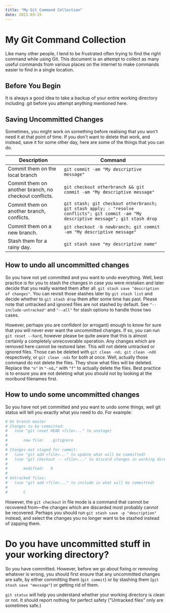 ```yaml
---
title: "My Git Command Collection"
date: 2021-03-15
---
```

# My Git Command Collection

Like many other people, I tend to be frustrated often trying to find the right command while using Git. This document is an attempt to collect as many useful commands from various places on the internet to make commands easier to find in a single location.

## Before You Begin

It is always a good idea to take a backup of your entire working directory including .git before you attempt anything mentioned here.

## Saving Uncommitted Changes
Sometimes, you might work on something before realising that you won't need it at that point of time. If you don't want to delete that work, and instead, save it for some other day, here are some of the things that you can do.

| Description                                           | Command                                                                                                                                |
|-------------------------------------------------------|----------------------------------------------------------------------------------------------------------------------------------------|
| Commit them on the local branch                       | `git commit -am "My descriptive message"`                                                                                              |
| Commit them on another branch, no checkout conflicts. | `git checkout otherbranch && git commit -am "My descriptive message"`                                                                  |
| Commit them on another branch, conflicts.             | `git stash; git checkout otherbranch; git stash apply; : "resolve conflicts"; git commit -am "My descriptive message"; git stash drop` |
| Commit them on a new branch.                          | `git checkout -b newbranch; git commit -am "My descriptive message"`                                                                   |
| Stash them for a rainy day.                           | `git stash save "my descriptive name"`                                                                                                 |

## How to undo all uncommitted changes
So you have not yet committed and you want to undo everything. Well, best practice is for you to stash the changes in case you were mistaken and later decide that you really wanted them after all. `git stash save "description of changes"`. You can revisit those stashes later by `git stash list` and decide whether to `git stash drop` them after some time has past. Please note that untracked and ignored files are not stashed by default. See `"--include-untracked"` and `"--all"` for stash options to handle those two cases.

However, perhaps you are confident (or arrogant) enough to know for sure that you will never ever want the uncommitted changes. If so, you can run `git reset --hard`, however please be quite aware that this is almost certainly a completely unrecoverable operation. Any changes which are removed here cannot be restored later. This will not delete untracked or ignored files. Those can be deleted with `git clean -nd; git clean -ndX` respectively, or `git clean -ndx` for both at once. Well, actually those command do not delete the files. They show what files will be deleted. Replace the `"n"` in `"-nd…"` with `"f"` to actually delete the files. Best practice is to ensure you are not deleting what you should not by looking at the moribund filenames first.

## How to undo some uncommitted changes
So you have not yet committed and you want to undo some things, well git status will tell you exactly what you need to do. For example:
```bash
# On branch master
# Changes to be committed:
#   (use "git reset HEAD <file>..." to unstage)
#
#       new file:   .gitignore
#
# Changes not staged for commit:
#   (use "git add <file>..." to update what will be committed)
#   (use "git checkout -- <file>..." to discard changes in working directory)
#
#       modified:   A
#
# Untracked files:
#   (use "git add <file>..." to include in what will be committed)
#
#       C
```
However, the `git checkout` in file mode is a command that cannot be recovered from—the changes which are discarded most probably cannot be recovered. Perhaps you should run `git stash save -p "description"` instead, and select the changes you no longer want to be stashed instead of zapping them.

# Do you have uncommitted stuff in your working directory?
So you have committed. However, before we go about fixing or removing whatever is wrong, you should first ensure that any uncommitted changes are safe, by either committing them (`git commit`) or by stashing them (`git stash save "message"`) or getting rid of them.

`git status` will help you understand whether your working directory is clean or not. It should report nothing for perfect safety ("Untracked files" only are sometimes safe.)

<script async src="https://comments.app/js/widget.js?3" data-comments-app-website="u3US6zJB" data-limit="5" data-color="343638"></script>

